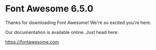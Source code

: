 # Font Awesome 6.5.0

Thanks for downloading Font Awesome! We're so excited you're here.

Our documentation is available online. Just head here:

https://fontawesome.com
